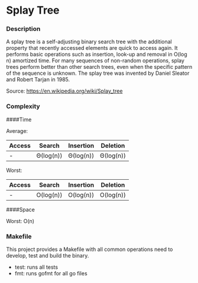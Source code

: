 # Splay Tree


### Description

A splay tree is a self-adjusting binary search tree with 
the additional property that recently accessed elements are 
quick to access again. It performs basic operations such as insertion, 
look-up and removal in O(log n) amortized time. For many sequences of 
non-random operations, splay trees perform better than other search trees, 
even when the specific pattern of the sequence is unknown. The splay tree was 
invented by Daniel Sleator and Robert Tarjan in 1985.

Source: https://en.wikipedia.org/wiki/Splay_tree


### Complexity

####Time

Average:

| Access | Search | Insertion | Deletion | 
|---|---|---|---|
| - | Θ(log(n)) | Θ(log(n)) | Θ(log(n)) |

Worst:

| Access | Search | Insertion | Deletion | 
|---|---|---|---|
| - | O(log(n)) | O(log(n)) | O(log(n)) |


####Space

Worst: O(n)



### Makefile

This project provides a Makefile with all common operations need to develop, 
test and build the binary.

* test: runs all tests
* fmt: runs gofmt for all go files
